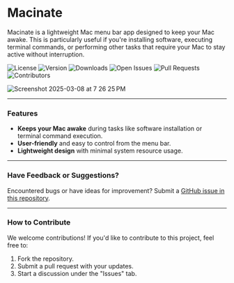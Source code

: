 # Macinate

Macinate is a lightweight Mac menu bar app designed to keep your Mac awake. This is particularly useful if you're installing software, executing terminal commands, or performing other tasks that require your Mac to stay active without interruption.

![License](https://img.shields.io/github/license/milestones14/Macinate.svg) 
![Version](https://img.shields.io/github/v/release/milestones14/Macinate.svg) 
![Downloads](https://img.shields.io/github/downloads/milestones14/Macinate/total.svg) 
![Open Issues](https://img.shields.io/github/issues/milestones14/Macinate.svg) 
![Pull Requests](https://img.shields.io/github/issues-pr/milestones14/Macinate.svg) 
![Contributors](https://img.shields.io/github/contributors/milestones14/Macinate.svg)

![Screenshot 2025-03-08 at 7 26 25 PM](https://github.com/user-attachments/assets/000deeb0-f068-4244-8bc4-7a16b4c85aae)

---

### Features
- **Keeps your Mac awake** during tasks like software installation or terminal command execution.
- **User-friendly** and easy to control from the menu bar.
- **Lightweight design** with minimal system resource usage.


---

### Have Feedback or Suggestions?

Encountered bugs or have ideas for improvement? Submit a [GitHub issue in this repository](https://github.com/milestones14/Macinate/issues).

---

### How to Contribute
We welcome contributions! If you'd like to contribute to this project, feel free to:
1. Fork the repository.
2. Submit a pull request with your updates.
3. Start a discussion under the "Issues" tab.
